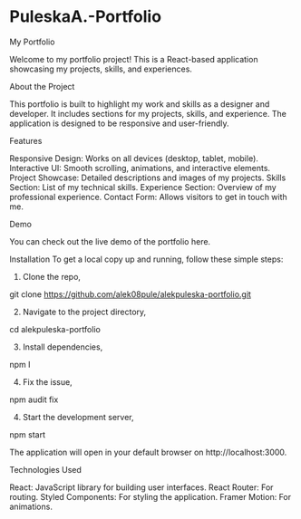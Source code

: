 # PuleskaA.-Portfolio
My Portfolio 

Welcome to my portfolio project! This is a React-based application showcasing my projects, skills, and experiences.


About the Project

This portfolio is built to highlight my work and skills as a designer and developer. It includes sections for my projects, skills, and experience. 
The application is designed to be responsive and user-friendly.


Features

Responsive Design: Works on all devices (desktop, tablet, mobile).
Interactive UI: Smooth scrolling, animations, and interactive elements.
Project Showcase: Detailed descriptions and images of my projects.
Skills Section: List of my technical skills.
Experience Section: Overview of my professional experience.
Contact Form: Allows visitors to get in touch with me.


Demo

You can check out the live demo of the portfolio here.

Installation
To get a local copy up and running, follow these simple steps:

1. Clone the repo,

git clone https://github.com/alek08pule/alekpuleska-portfolio.git

2. Navigate to the project directory,

cd alekpuleska-portfolio

3. Install dependencies,

npm I

4. Fix the issue,

npm audit fix

4. Start the development server,

npm start

The application will open in your default browser on http://localhost:3000.


Technologies Used

React: JavaScript library for building user interfaces.
React Router: For routing.
Styled Components: For styling the application.
Framer Motion: For animations.
